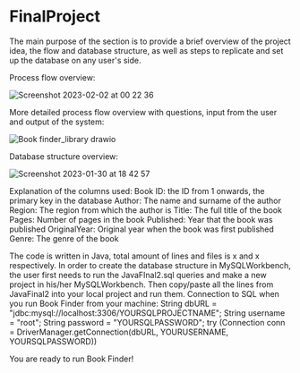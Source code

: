 # FinalProject

The main purpose of the section is to provide a brief overview of the project idea, the flow and database structure, as well as steps to replicate and set up the database on any user's side.

Process flow overview:

![Screenshot 2023-02-02 at 00 22 36](https://user-images.githubusercontent.com/123201985/216177335-27c58c86-a303-4552-b9cc-7fe22e79d21e.png)


More detailed process flow overview with questions, input from the user and output of the system:

![Book finder_library drawio](https://user-images.githubusercontent.com/123201985/216177721-18870d59-9586-4bae-b402-2eb1350c9cd0.png)


Database structure overview:

![Screenshot 2023-01-30 at 18 42 57](https://user-images.githubusercontent.com/123201985/216178089-66b1b0a8-4251-4c28-aefc-eed7d6db47af.png)

Explanation of the columns used:
Book ID: the ID from 1 onwards, the primary key in the database
Author: The name and surname of the author
Region: The region from which the author is
Title: The full title of the book
Pages: Number of pages in the book
Published: Year that the book was published
OriginalYear: Original year when the book was first published
Genre: The genre of the book


The code is written in Java, total amount of lines and files is x and x respectively.
In order to create the database structure in MySQLWorkbench, the user first needs to run the JavaFInal2.sql queries and make a new project in his/her MySQLWorkbench. Then copy/paste all the lines from JavaFinal2 into your local project and run them.
Connection to SQL when you run Book Finder from your machine:
String dbURL = "jdbc:mysql://localhost:3306/YOURSQLPROJECTNAME";
String username = "root";
String password = "YOURSQLPASSWORD";
try (Connection conn = DriverManager.getConnection(dbURL, YOURUSERNAME, YOURSQLPASSWORD))

You are ready to run Book Finder!
